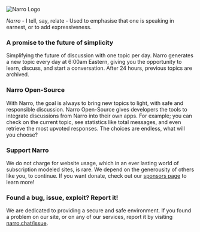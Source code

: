 ![Narro Logo](https://avatars.githubusercontent.com/u/121298229?s=200&v=4)

*Narro* - I tell, say, relate - Used to emphasise that one is speaking in earnest, or to add expressiveness. 

### A promise to the future of simplicity

Simplifying the future of discussion with one topic per day. Narro generates a new topic every day at 6:00am Eastern, giving you the opportunity to learn, discuss, and start a conversation. After 24 hours, previous topics are archived.

### Narro Open-Source 

With Narro, the goal is always to bring new topics to light, with safe and responsible discussion. Narro Open-Source gives developers the tools to integrate discussions from Narro into their own apps. For example; you can check on the current topic, see statistics like total messages, and even retrieve the most upvoted responses. The choices are endless, what will you choose?


### Support Narro

We do not charge for website usage, which in an ever lasting world of subscription modeled sites, is rare. We depend on the generousity of others like you, to continue. If you want donate, check out our [sponsors page](https://github.com/sponsors/NarroChat) to learn more!

### Found a bug, issue, exploit? Report it!

We are dedicated to providing a secure and safe environment. If you found a problem on our site, or on any of our services, report it by visiting [narro.chat/issue](https://narro.chat/issue?source=github).
